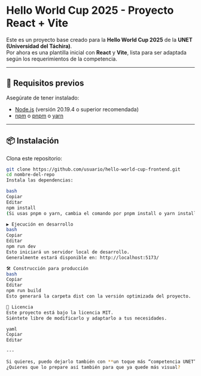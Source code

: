 # Hello World Cup 2025 - Proyecto React + Vite

Este es un proyecto base creado para la **Hello World Cup 2025** de la **UNET (Universidad del Táchira)**.  
Por ahora es una plantilla inicial con **React** y **Vite**, lista para ser adaptada según los requerimientos de la competencia.

---

## 🚀 Requisitos previos

Asegúrate de tener instalado:

- [Node.js](https://nodejs.org/) (versión 20.19.4 o superior recomendada)
- [npm](https://www.npmjs.com/) o [pnpm](https://pnpm.io/) o [yarn](https://yarnpkg.com/)

---

## 📦 Instalación

Clona este repositorio:

```bash
git clone https://github.com/usuario/hello-world-cup-frontend.git
cd nombre-del-repo
Instala las dependencias:

bash
Copiar
Editar
npm install
(Si usas pnpm o yarn, cambia el comando por pnpm install o yarn install)

▶️ Ejecución en desarrollo
bash
Copiar
Editar
npm run dev
Esto iniciará un servidor local de desarrollo.
Generalmente estará disponible en: http://localhost:5173/

🛠️ Construcción para producción
bash
Copiar
Editar
npm run build
Esto generará la carpeta dist con la versión optimizada del proyecto.

📄 Licencia
Este proyecto está bajo la licencia MIT.
Siéntete libre de modificarlo y adaptarlo a tus necesidades.

yaml
Copiar
Editar

---

Si quieres, puedo dejarlo también con **un toque más “competencia UNET”** con colores, emojis y presentación más llamativa para que no se vea tan genérico.  
¿Quieres que lo prepare así también para que ya quede más visual?